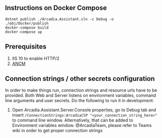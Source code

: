 ## Instructions on Docker Compose
```
dotnet publish ./Arcadia.Assistant.sln -c Debug -o ./obj/Docker/publish
docker-compose build
docker-compose up
```

## Prerequisites
1. IIS 10 to enable HTTP/2
2. [ANCM](https://aka.ms/dotnetcore-2-windowshosting)

## Connection strings / other secrets configuration
In order to make things run, connection strings and resource urls have to be provided. 
Both Web and Server listens on environment variables, command line arguments and user secrets. Do the following to run it in development:
1. Open Arcadia.Assistant.Server.Console properties, go to Debug tab and insert `/ConnectionStrings:ArcadiaCSP "<your_connection_string_here>"` to command line window.
Alternatively, that can be added to Environment variables window. @ArcadiaTeam, please refer to Teams wiki in order to get proper connection strings
